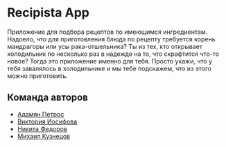 # Recipista App

Приложение для подбора рецептов по имеющимся ингредиентам.
Надоело, что для приготовления блюда по рецепту требуется корень мандрагоры или усы рака-отшельника?
Ты из тех, кто открывает холодильник по несколько раз в надежде на то, что скрафтится что-то новое?
Тогда это приложение именно для тебя. Просто укажи, что у тебя завалялось в холодильнике и мы тебе
подскажем, что из этого можно приготовить.

## Команда авторов

- [Адамян Петрос](https://github.com/HimmelSpark)
- [Виктория Иосифова](https://github.com/)
- [Никита Федоров](https://github.com/)
- [Михаил Кузнецов](https://github.com/)
